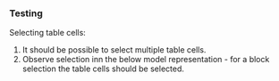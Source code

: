 ### Testing

Selecting table cells:

1. It should be possible to select multiple table cells.
2. Observe selection inn the below model representation - for a block selection the table cells should be selected.
